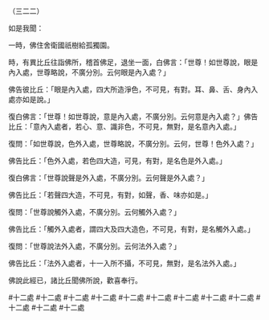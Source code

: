 （三二二）

如是我聞：

一時，佛住舍衛國祇樹給孤獨園。

時，有異比丘往詣佛所，稽首佛足，退坐一面，白佛言：「世尊！如世尊說，眼是內入處，世尊略說，不廣分別。云何眼是內入處？」

佛告彼比丘：「眼是內入處，四大所造淨色，不可見，有對。耳、鼻、舌、身內入處亦如是說。」

復白佛言：「世尊！如世尊說，意是內入處，不廣分別。云何意是內入處？」佛告比丘：「意內入處者，若心、意、識非色，不可見，無對，是名意內入處。」

復問：「如世尊說，色外入處，世尊略說，不廣分別。云何，世尊！色外入處？」

佛告比丘：「色外入處，若色四大造，可見，有對，是名色是外入處。」

復白佛言：「世尊說聲是外入處，不廣分別。云何聲是外入處？」

佛告比丘：「若聲四大造，不可見，有對，如聲，香、味亦如是。」

復問：「世尊說觸外入處，不廣分別。云何觸外入處？」

佛告比丘：「觸外入處者，謂四大及四大造色，不可見，有對，是名觸外入處。」

復問：「世尊說法外入處，不廣分別。云何法外入處？」

佛告比丘：「法外入處者，十一入所不攝，不可見，無對，是名法外入處。」

佛說此經已，諸比丘聞佛所說，歡喜奉行。



#十二處
#十二處
#十二處
#十二處
#十二處
#十二處
#十二處
#十二處
#十二處
#十二處
#十二處
#十二處
